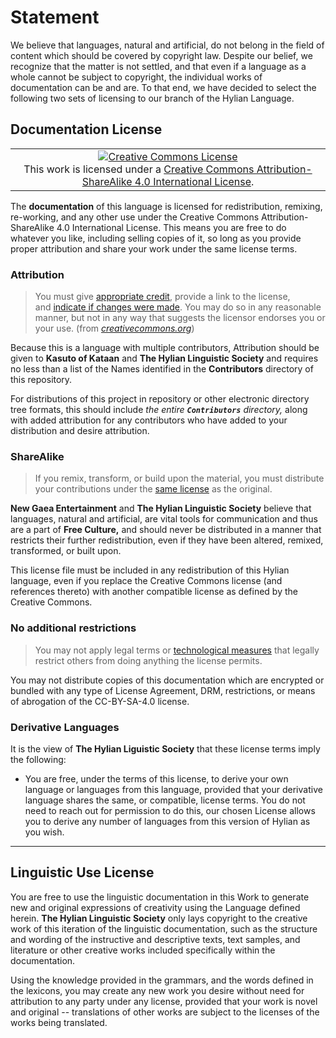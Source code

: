 # Statement

We believe that languages, natural and artificial, do not belong in the field of content which should be covered by copyright law. Despite our belief, we recognize that the matter is not settled, and that even if a language as a whole cannot be subject to copyright, the individual works of documentation can be and are. To that end, we have decided to select the following two sets of licensing to our branch of the Hylian Language.

## Documentation License

<table><tr><td align="center"><a rel="license" href="http://creativecommons.org/licenses/by-sa/4.0/"><img alt="Creative Commons License" style="border-width:0" src="https://i.creativecommons.org/l/by-sa/4.0/88x31.png" /></a><br/>This work is licensed under a <a rel="license" href="http://creativecommons.org/licenses/by-sa/4.0/">Creative Commons Attribution-ShareAlike 4.0 International License</a>.</td></tr></table>

The **documentation** of this language is licensed for redistribution, remixing, re-working, and any other use under the Creative Commons Attribution-ShareAlike 4.0 International License. This means you are free to do whatever you like, including selling copies of it, so long as you provide proper attribution and share your work under the same license terms.

### Attribution

> You must give [appropriate credit](https://creativecommons.org/licenses/by-sa/4.0/#), provide a link to the license, and [indicate if changes were made](https://creativecommons.org/licenses/by-sa/4.0/#). You may do so in any reasonable manner, but not in any way that suggests the licensor endorses you or your use. (from _[creativecommons.org](creativecommons.org)_)

Because this is a language with multiple contributors, Attribution should be given to **Kasuto of Kataan** and **The Hylian Linguistic Society** and requires no less than a list of the Names identified in the **Contributors** directory of this repository.

For distributions of this project in repository or other electronic directory tree formats, this should include _the entire **`Contributors`** directory,_ along with added attribution for any contributors who have added to your distribution and desire attribution.

### ShareAlike

> If you remix, transform, or build upon the material, you must distribute your contributions under the [same license](https://creativecommons.org/licenses/by-sa/4.0/#) as the original.

**New Gaea Entertainment** and **The Hylian Linguistic Society** believe that languages, natural and artificial, are vital tools for communication and thus are a part of **Free Culture,** and should never be distributed in a manner that restricts their further redistribution, even if they have been altered, remixed, transformed, or built upon.

This license file must be included in any redistribution of this Hylian language, even if you replace the Creative Commons license (and references thereto) with another compatible license as defined by the Creative Commons.

### No additional restrictions

> You may not apply legal terms or [technological measures](https://creativecommons.org/licenses/by-sa/4.0/#) that legally restrict others from doing anything the license permits.

You may not distribute copies of this documentation which are encrypted or bundled with any type of License Agreement, DRM, restrictions, or means of abrogation of the CC-BY-SA-4.0 license.

### Derivative Languages

It is the view of **The Hylian Liguistic Society** that these license terms imply the following:

+ You are free, under the terms of this license, to derive your own language or languages from this language, provided that your derivative language shares the same, or compatible, license terms. You do not need to reach out for permission to do this, our chosen License allows you to derive any number of languages from this version of Hylian as you wish.

---
## Linguistic Use License

You are free to use the linguistic documentation in this Work to generate new and original expressions of creativity using the Language defined herein. **The Hylian Linguistic Society** only lays copyright to the creative work of this iteration of the linguistic documentation, such as the structure and wording of the instructive and descriptive texts, text samples, and literature or other creative works included specifically within the documentation.

Using the knowledge provided in the grammars, and the words defined in the lexicons, you may create any new work you desire without need for attribution to any party under any license, provided that your work is novel and original -- translations of other works are subject to the licenses of the works being translated.